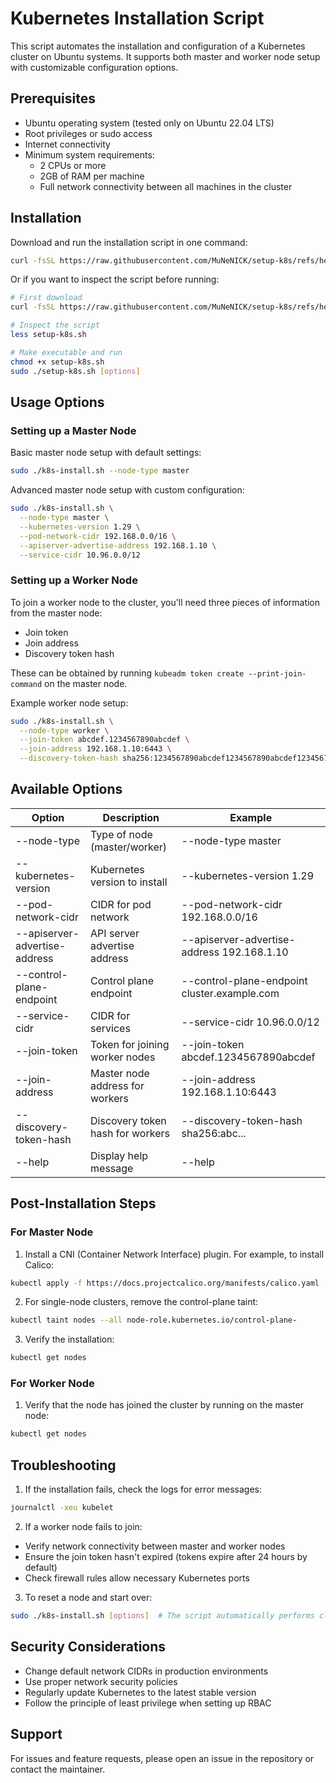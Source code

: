 # Kubernetes Installation Script

This script automates the installation and configuration of a Kubernetes cluster on Ubuntu systems. It supports both master and worker node setup with customizable configuration options.

## Prerequisites

- Ubuntu operating system (tested only on Ubuntu 22.04 LTS)
- Root privileges or sudo access
- Internet connectivity
- Minimum system requirements:
  - 2 CPUs or more
  - 2GB of RAM per machine
  - Full network connectivity between all machines in the cluster

## Installation

Download and run the installation script in one command:
```bash
curl -fsSL https://raw.githubusercontent.com/MuNeNICK/setup-k8s/refs/heads/main/hack/setup-k8s.sh | sudo bash -s -- [options]
```

Or if you want to inspect the script before running:
```bash
# First download
curl -fsSL https://raw.githubusercontent.com/MuNeNICK/setup-k8s/refs/heads/main/hack/setup-k8s.sh -o setup-k8s.sh

# Inspect the script
less setup-k8s.sh

# Make executable and run
chmod +x setup-k8s.sh
sudo ./setup-k8s.sh [options]
```

## Usage Options

### Setting up a Master Node

Basic master node setup with default settings:
```bash
sudo ./k8s-install.sh --node-type master
```

Advanced master node setup with custom configuration:
```bash
sudo ./k8s-install.sh \
  --node-type master \
  --kubernetes-version 1.29 \
  --pod-network-cidr 192.168.0.0/16 \
  --apiserver-advertise-address 192.168.1.10 \
  --service-cidr 10.96.0.0/12
```

### Setting up a Worker Node

To join a worker node to the cluster, you'll need three pieces of information from the master node:
- Join token
- Join address
- Discovery token hash

These can be obtained by running `kubeadm token create --print-join-command` on the master node.

Example worker node setup:
```bash
sudo ./k8s-install.sh \
  --node-type worker \
  --join-token abcdef.1234567890abcdef \
  --join-address 192.168.1.10:6443 \
  --discovery-token-hash sha256:1234567890abcdef1234567890abcdef1234567890abcdef1234567890abcdef
```

## Available Options

| Option | Description | Example |
|--------|-------------|---------|
| --node-type | Type of node (master/worker) | --node-type master |
| --kubernetes-version | Kubernetes version to install | --kubernetes-version 1.29 |
| --pod-network-cidr | CIDR for pod network | --pod-network-cidr 192.168.0.0/16 |
| --apiserver-advertise-address | API server advertise address | --apiserver-advertise-address 192.168.1.10 |
| --control-plane-endpoint | Control plane endpoint | --control-plane-endpoint cluster.example.com |
| --service-cidr | CIDR for services | --service-cidr 10.96.0.0/12 |
| --join-token | Token for joining worker nodes | --join-token abcdef.1234567890abcdef |
| --join-address | Master node address for workers | --join-address 192.168.1.10:6443 |
| --discovery-token-hash | Discovery token hash for workers | --discovery-token-hash sha256:abc... |
| --help | Display help message | --help |

## Post-Installation Steps

### For Master Node

1. Install a CNI (Container Network Interface) plugin. For example, to install Calico:
```bash
kubectl apply -f https://docs.projectcalico.org/manifests/calico.yaml
```

2. For single-node clusters, remove the control-plane taint:
```bash
kubectl taint nodes --all node-role.kubernetes.io/control-plane-
```

3. Verify the installation:
```bash
kubectl get nodes
```

### For Worker Node

1. Verify that the node has joined the cluster by running on the master node:
```bash
kubectl get nodes
```

## Troubleshooting

1. If the installation fails, check the logs for error messages:
```bash
journalctl -xeu kubelet
```

2. If a worker node fails to join:
- Verify network connectivity between master and worker nodes
- Ensure the join token hasn't expired (tokens expire after 24 hours by default)
- Check firewall rules allow necessary Kubernetes ports

3. To reset a node and start over:
```bash
sudo ./k8s-install.sh [options]  # The script automatically performs cleanup
```

## Security Considerations

- Change default network CIDRs in production environments
- Use proper network security policies
- Regularly update Kubernetes to the latest stable version
- Follow the principle of least privilege when setting up RBAC

## Support

For issues and feature requests, please open an issue in the repository or contact the maintainer.
